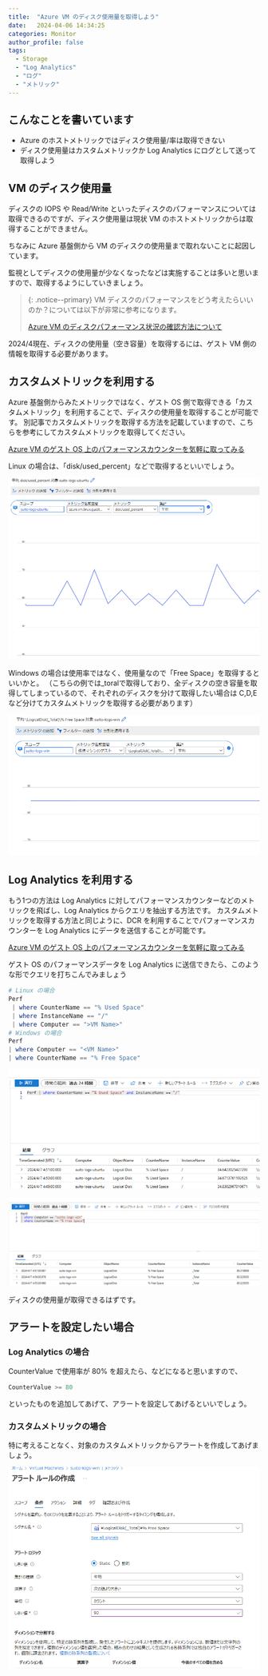 ```yaml
---
title:  "Azure VM のディスク使用量を取得しよう"
date:   2024-04-06 14:34:25
categories: Monitor
author_profile: false
tags:
  - Storage
  - "Log Analytics"
  - "ログ"
  - "メトリック"
---
```


## こんなことを書いています

* Azure のホストメトリックではディスク使用量/率は取得できない
* ディスク使用量はカスタムメトリックか Log Analytics にログとして送って取得しよう

## VM のディスク使用量

ディスクの IOPS や Read/Write といったディスクのパフォーマンスについては取得できるのですが、ディスク使用量は現状 VM のホストメトリックからは取得することができません。

ちなみに Azure 基盤側から VM のディスクの使用量まで取れないことに起因しています。

監視としてディスクの使用量が少なくなったなどは実施することは多いと思いますので、取得するようにしていきましょう。

> {: .notice--primary}
> VM ディスクのパフォーマンスをどう考えたらいいのか？については以下が非常に参考になります。
>
> [Azure VM のディスクパフォーマンス状況の確認方法について](https://jpaztech.github.io/blog/vm/disk-metrics/)

2024/4現在、ディスクの使用量（空き容量）を取得するには、ゲスト VM 側の情報を取得する必要があります。

## カスタムメトリックを利用する

Azure 基盤側からみたメトリックではなく、ゲスト OS 側で取得できる「カスタムメトリック」を利用することで、ディスクの使用量を取得することが可能です。
別記事でカスタムメトリックを取得する方法を記載していますので、こちらを参考にしてカスタムメトリックを取得してください。

[Azure VM のゲスト OS 上のパフォーマンスカウンターを気軽に取ってみる](/_posts/2024-03-19-ama-custom-meetric.md)

Linux の場合は、「disk/used_percent」などで取得するといいでしょう。

![Linux Free Disk Usage](/assets/article_images/2024-04-08-disk-usage-law/linux-custom-metric.png)

Windows の場合は使用率ではなく、使用量なので「Free Space」を取得するといいかと。
（こちらの例では_toralで取得しており、全ディスクの空き容量を取得してしまっているので、それぞれのディスクを分けて取得したい場合は C,D,E など分けてカスタムメトリックを取得する必要があります）

![Windows Free Space](/assets/article_images/2024-04-08-disk-usage-law/windows-custom-metric.png)

## Log Analytics を利用する

もう1つの方法は Log Analytics に対してパフォーマンスカウンターなどのメトリックを飛ばし、Log Analytics からクエリを抽出する方法です。
カスタムメトリックを取得する方法と同じように、DCR を利用することでパフォーマンスカウンターを Log Analytics にデータを送信することが可能です。

[Azure VM のゲスト OS 上のパフォーマンスカウンターを気軽に取ってみる](/_posts/2024-03-19-ama-custom-meetric.md)

ゲスト OS のパフォーマンスデータを Log Analytics に送信できたら、このような形でクエリを打ちこんでみましょう

```Powershell
# Linux の場合
Perf
 | where CounterName == "% Used Space"
 | where InstanceName == "/"
 | where Computer == ">VM Name>"
# Windows の場合
Perf
| where Computer == "<VM Name>"
| where CounterName == "% Free Space"
```

![Linux Disk Law](/assets/article_images/2024-04-08-disk-usage-law/linux-law.png)

![Windows Disk Law](/assets/article_images/2024-04-08-disk-usage-law/windows-law.png)

ディスクの使用量が取得できるはずです。

## アラートを設定したい場合

### Log Analytics の場合

CounterValue で使用率が 80% を超えたら、などになると思いますので、

```Powershell
CounterValue >= 80
```

といったものを追加してあげて、アラートを設定してあげるといいでしょう。

### カスタムメトリックの場合

特に考えることなく、対象のカスタムメトリックからアラートを作成してあげましょう。

![Metric Alert](/assets/article_images/2024-04-08-disk-usage-law/metric-alert.png)